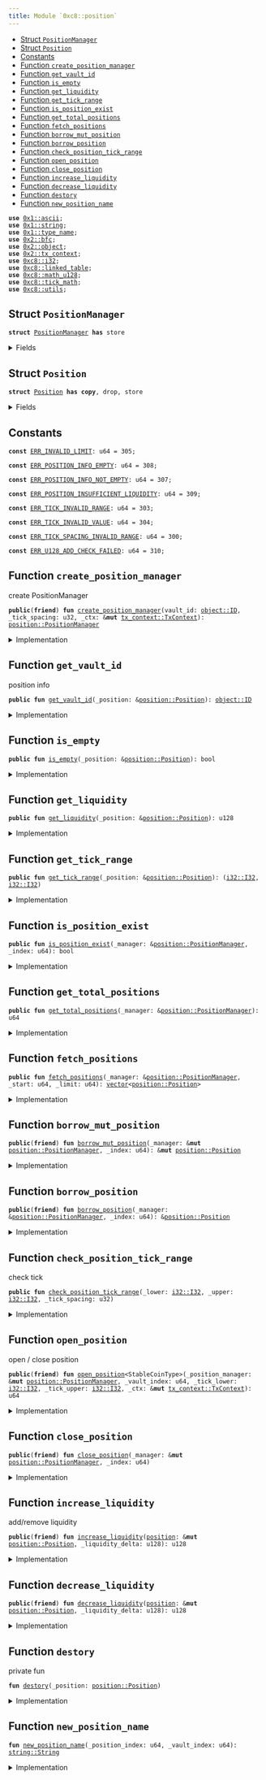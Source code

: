 ```yaml
---
title: Module `0xc8::position`
---
```




-  [Struct `PositionManager`](#0xc8_position_PositionManager)
-  [Struct `Position`](#0xc8_position_Position)
-  [Constants](#@Constants_0)
-  [Function `create_position_manager`](#0xc8_position_create_position_manager)
-  [Function `get_vault_id`](#0xc8_position_get_vault_id)
-  [Function `is_empty`](#0xc8_position_is_empty)
-  [Function `get_liquidity`](#0xc8_position_get_liquidity)
-  [Function `get_tick_range`](#0xc8_position_get_tick_range)
-  [Function `is_position_exist`](#0xc8_position_is_position_exist)
-  [Function `get_total_positions`](#0xc8_position_get_total_positions)
-  [Function `fetch_positions`](#0xc8_position_fetch_positions)
-  [Function `borrow_mut_position`](#0xc8_position_borrow_mut_position)
-  [Function `borrow_position`](#0xc8_position_borrow_position)
-  [Function `check_position_tick_range`](#0xc8_position_check_position_tick_range)
-  [Function `open_position`](#0xc8_position_open_position)
-  [Function `close_position`](#0xc8_position_close_position)
-  [Function `increase_liquidity`](#0xc8_position_increase_liquidity)
-  [Function `decrease_liquidity`](#0xc8_position_decrease_liquidity)
-  [Function `destory`](#0xc8_position_destory)
-  [Function `new_position_name`](#0xc8_position_new_position_name)


<pre><code><b>use</b> <a href="../move-stdlib/ascii.md#0x1_ascii">0x1::ascii</a>;
<b>use</b> <a href="../move-stdlib/string.md#0x1_string">0x1::string</a>;
<b>use</b> <a href="../move-stdlib/type_name.md#0x1_type_name">0x1::type_name</a>;
<b>use</b> <a href="../sui-framework/bfc.md#0x2_bfc">0x2::bfc</a>;
<b>use</b> <a href="../sui-framework/object.md#0x2_object">0x2::object</a>;
<b>use</b> <a href="../sui-framework/tx_context.md#0x2_tx_context">0x2::tx_context</a>;
<b>use</b> <a href="../bfc-system/i32.md#0xc8_i32">0xc8::i32</a>;
<b>use</b> <a href="../bfc-system/linked_table.md#0xc8_linked_table">0xc8::linked_table</a>;
<b>use</b> <a href="../bfc-system/math_u128.md#0xc8_math_u128">0xc8::math_u128</a>;
<b>use</b> <a href="../bfc-system/tick_math.md#0xc8_tick_math">0xc8::tick_math</a>;
<b>use</b> <a href="../bfc-system/utils.md#0xc8_utils">0xc8::utils</a>;
</code></pre>



<a name="0xc8_position_PositionManager"></a>

## Struct `PositionManager`



<pre><code><b>struct</b> <a href="../bfc-system/position.md#0xc8_position_PositionManager">PositionManager</a> <b>has</b> store
</code></pre>



<details>
<summary>Fields</summary>


<dl>
<dt>
<code>vault_id: <a href="../sui-framework/object.md#0x2_object_ID">object::ID</a></code>
</dt>
<dd>

</dd>
<dt>
<code>tick_spacing: u32</code>
</dt>
<dd>

</dd>
<dt>
<code>position_index: u64</code>
</dt>
<dd>

</dd>
<dt>
<code>positions: <a href="../bfc-system/linked_table.md#0xc8_linked_table_LinkedTable">linked_table::LinkedTable</a>&lt;u64, <a href="../bfc-system/position.md#0xc8_position_Position">position::Position</a>&gt;</code>
</dt>
<dd>

</dd>
</dl>


</details>

<a name="0xc8_position_Position"></a>

## Struct `Position`



<pre><code><b>struct</b> <a href="../bfc-system/position.md#0xc8_position_Position">Position</a> <b>has</b> <b>copy</b>, drop, store
</code></pre>



<details>
<summary>Fields</summary>


<dl>
<dt>
<code>vault_id: <a href="../sui-framework/object.md#0x2_object_ID">object::ID</a></code>
</dt>
<dd>

</dd>
<dt>
<code>index: u64</code>
</dt>
<dd>

</dd>
<dt>
<code>coin_type_a: <a href="../move-stdlib/type_name.md#0x1_type_name_TypeName">type_name::TypeName</a></code>
</dt>
<dd>

</dd>
<dt>
<code>coin_type_b: <a href="../move-stdlib/type_name.md#0x1_type_name_TypeName">type_name::TypeName</a></code>
</dt>
<dd>

</dd>
<dt>
<code>name: <a href="../move-stdlib/string.md#0x1_string_String">string::String</a></code>
</dt>
<dd>

</dd>
<dt>
<code>tick_lower_index: <a href="../bfc-system/i32.md#0xc8_i32_I32">i32::I32</a></code>
</dt>
<dd>

</dd>
<dt>
<code>tick_upper_index: <a href="../bfc-system/i32.md#0xc8_i32_I32">i32::I32</a></code>
</dt>
<dd>

</dd>
<dt>
<code>liquidity: u128</code>
</dt>
<dd>

</dd>
</dl>


</details>

<a name="@Constants_0"></a>

## Constants


<a name="0xc8_position_ERR_INVALID_LIMIT"></a>



<pre><code><b>const</b> <a href="../bfc-system/position.md#0xc8_position_ERR_INVALID_LIMIT">ERR_INVALID_LIMIT</a>: u64 = 305;
</code></pre>



<a name="0xc8_position_ERR_POSITION_INFO_EMPTY"></a>



<pre><code><b>const</b> <a href="../bfc-system/position.md#0xc8_position_ERR_POSITION_INFO_EMPTY">ERR_POSITION_INFO_EMPTY</a>: u64 = 308;
</code></pre>



<a name="0xc8_position_ERR_POSITION_INFO_NOT_EMPTY"></a>



<pre><code><b>const</b> <a href="../bfc-system/position.md#0xc8_position_ERR_POSITION_INFO_NOT_EMPTY">ERR_POSITION_INFO_NOT_EMPTY</a>: u64 = 307;
</code></pre>



<a name="0xc8_position_ERR_POSITION_INSUFFICIENT_LIQUIDITY"></a>



<pre><code><b>const</b> <a href="../bfc-system/position.md#0xc8_position_ERR_POSITION_INSUFFICIENT_LIQUIDITY">ERR_POSITION_INSUFFICIENT_LIQUIDITY</a>: u64 = 309;
</code></pre>



<a name="0xc8_position_ERR_TICK_INVALID_RANGE"></a>



<pre><code><b>const</b> <a href="../bfc-system/position.md#0xc8_position_ERR_TICK_INVALID_RANGE">ERR_TICK_INVALID_RANGE</a>: u64 = 303;
</code></pre>



<a name="0xc8_position_ERR_TICK_INVALID_VALUE"></a>



<pre><code><b>const</b> <a href="../bfc-system/position.md#0xc8_position_ERR_TICK_INVALID_VALUE">ERR_TICK_INVALID_VALUE</a>: u64 = 304;
</code></pre>



<a name="0xc8_position_ERR_TICK_SPACING_INVALID_RANGE"></a>



<pre><code><b>const</b> <a href="../bfc-system/position.md#0xc8_position_ERR_TICK_SPACING_INVALID_RANGE">ERR_TICK_SPACING_INVALID_RANGE</a>: u64 = 300;
</code></pre>



<a name="0xc8_position_ERR_U128_ADD_CHECK_FAILED"></a>



<pre><code><b>const</b> <a href="../bfc-system/position.md#0xc8_position_ERR_U128_ADD_CHECK_FAILED">ERR_U128_ADD_CHECK_FAILED</a>: u64 = 310;
</code></pre>



<a name="0xc8_position_create_position_manager"></a>

## Function `create_position_manager`

create PositionManager


<pre><code><b>public</b>(<b>friend</b>) <b>fun</b> <a href="../bfc-system/position.md#0xc8_position_create_position_manager">create_position_manager</a>(vault_id: <a href="../sui-framework/object.md#0x2_object_ID">object::ID</a>, _tick_spacing: u32, _ctx: &<b>mut</b> <a href="../sui-framework/tx_context.md#0x2_tx_context_TxContext">tx_context::TxContext</a>): <a href="../bfc-system/position.md#0xc8_position_PositionManager">position::PositionManager</a>
</code></pre>



<details>
<summary>Implementation</summary>


<pre><code><b>public</b>(package) <b>fun</b> <a href="../bfc-system/position.md#0xc8_position_create_position_manager">create_position_manager</a>(
    vault_id: ID,
    _tick_spacing: u32,
    _ctx: &<b>mut</b> TxContext,
): <a href="../bfc-system/position.md#0xc8_position_PositionManager">PositionManager</a> {
    <a href="../bfc-system/position.md#0xc8_position_PositionManager">PositionManager</a> {
        vault_id,
        tick_spacing: _tick_spacing,
        position_index: 0,
        positions: <a href="../bfc-system/linked_table.md#0xc8_linked_table_new">linked_table::new</a>&lt;u64, <a href="../bfc-system/position.md#0xc8_position_Position">Position</a>&gt;(_ctx),
    }
}
</code></pre>



</details>

<a name="0xc8_position_get_vault_id"></a>

## Function `get_vault_id`

position info


<pre><code><b>public</b> <b>fun</b> <a href="../bfc-system/position.md#0xc8_position_get_vault_id">get_vault_id</a>(_position: &<a href="../bfc-system/position.md#0xc8_position_Position">position::Position</a>): <a href="../sui-framework/object.md#0x2_object_ID">object::ID</a>
</code></pre>



<details>
<summary>Implementation</summary>


<pre><code><b>public</b> <b>fun</b> <a href="../bfc-system/position.md#0xc8_position_get_vault_id">get_vault_id</a>(_position: &<a href="../bfc-system/position.md#0xc8_position_Position">Position</a>): ID {
    _position.vault_id
}
</code></pre>



</details>

<a name="0xc8_position_is_empty"></a>

## Function `is_empty`



<pre><code><b>public</b> <b>fun</b> <a href="../bfc-system/position.md#0xc8_position_is_empty">is_empty</a>(_position: &<a href="../bfc-system/position.md#0xc8_position_Position">position::Position</a>): bool
</code></pre>



<details>
<summary>Implementation</summary>


<pre><code><b>public</b> <b>fun</b> <a href="../bfc-system/position.md#0xc8_position_is_empty">is_empty</a>(_position: &<a href="../bfc-system/position.md#0xc8_position_Position">Position</a>): bool {
    _position.liquidity == 0
}
</code></pre>



</details>

<a name="0xc8_position_get_liquidity"></a>

## Function `get_liquidity`



<pre><code><b>public</b> <b>fun</b> <a href="../bfc-system/position.md#0xc8_position_get_liquidity">get_liquidity</a>(_position: &<a href="../bfc-system/position.md#0xc8_position_Position">position::Position</a>): u128
</code></pre>



<details>
<summary>Implementation</summary>


<pre><code><b>public</b> <b>fun</b> <a href="../bfc-system/position.md#0xc8_position_get_liquidity">get_liquidity</a>(_position: &<a href="../bfc-system/position.md#0xc8_position_Position">Position</a>): u128 {
    _position.liquidity
}
</code></pre>



</details>

<a name="0xc8_position_get_tick_range"></a>

## Function `get_tick_range`



<pre><code><b>public</b> <b>fun</b> <a href="../bfc-system/position.md#0xc8_position_get_tick_range">get_tick_range</a>(_position: &<a href="../bfc-system/position.md#0xc8_position_Position">position::Position</a>): (<a href="../bfc-system/i32.md#0xc8_i32_I32">i32::I32</a>, <a href="../bfc-system/i32.md#0xc8_i32_I32">i32::I32</a>)
</code></pre>



<details>
<summary>Implementation</summary>


<pre><code><b>public</b> <b>fun</b> <a href="../bfc-system/position.md#0xc8_position_get_tick_range">get_tick_range</a>(_position: &<a href="../bfc-system/position.md#0xc8_position_Position">Position</a>): (I32, I32) {
    (_position.tick_lower_index, _position.tick_upper_index)
}
</code></pre>



</details>

<a name="0xc8_position_is_position_exist"></a>

## Function `is_position_exist`



<pre><code><b>public</b> <b>fun</b> <a href="../bfc-system/position.md#0xc8_position_is_position_exist">is_position_exist</a>(_manager: &<a href="../bfc-system/position.md#0xc8_position_PositionManager">position::PositionManager</a>, _index: u64): bool
</code></pre>



<details>
<summary>Implementation</summary>


<pre><code><b>public</b> <b>fun</b> <a href="../bfc-system/position.md#0xc8_position_is_position_exist">is_position_exist</a>(_manager: &<a href="../bfc-system/position.md#0xc8_position_PositionManager">PositionManager</a>, _index: u64): bool {
    <a href="../bfc-system/linked_table.md#0xc8_linked_table_contains">linked_table::contains</a>(&_manager.positions, _index)
}
</code></pre>



</details>

<a name="0xc8_position_get_total_positions"></a>

## Function `get_total_positions`



<pre><code><b>public</b> <b>fun</b> <a href="../bfc-system/position.md#0xc8_position_get_total_positions">get_total_positions</a>(_manager: &<a href="../bfc-system/position.md#0xc8_position_PositionManager">position::PositionManager</a>): u64
</code></pre>



<details>
<summary>Implementation</summary>


<pre><code><b>public</b> <b>fun</b> <a href="../bfc-system/position.md#0xc8_position_get_total_positions">get_total_positions</a>(_manager: &<a href="../bfc-system/position.md#0xc8_position_PositionManager">PositionManager</a>): u64 {
    <a href="../bfc-system/linked_table.md#0xc8_linked_table_length">linked_table::length</a>(&_manager.positions)
}
</code></pre>



</details>

<a name="0xc8_position_fetch_positions"></a>

## Function `fetch_positions`



<pre><code><b>public</b> <b>fun</b> <a href="../bfc-system/position.md#0xc8_position_fetch_positions">fetch_positions</a>(_manager: &<a href="../bfc-system/position.md#0xc8_position_PositionManager">position::PositionManager</a>, _start: u64, _limit: u64): <a href="../move-stdlib/vector.md#0x1_vector">vector</a>&lt;<a href="../bfc-system/position.md#0xc8_position_Position">position::Position</a>&gt;
</code></pre>



<details>
<summary>Implementation</summary>


<pre><code><b>public</b> <b>fun</b> <a href="../bfc-system/position.md#0xc8_position_fetch_positions">fetch_positions</a>(
    _manager: &<a href="../bfc-system/position.md#0xc8_position_PositionManager">PositionManager</a>,
    _start: u64,
    _limit: u64
): <a href="../move-stdlib/vector.md#0x1_vector">vector</a>&lt;<a href="../bfc-system/position.md#0xc8_position_Position">Position</a>&gt; {
    <b>assert</b>!(_limit &gt; 0 && _start &gt; 0, <a href="../bfc-system/position.md#0xc8_position_ERR_INVALID_LIMIT">ERR_INVALID_LIMIT</a>);
    <a href="../bfc-system/linked_table.md#0xc8_linked_table_fetch">linked_table::fetch</a>(
        &_manager.positions,
        _start,
        _limit
    )
}
</code></pre>



</details>

<a name="0xc8_position_borrow_mut_position"></a>

## Function `borrow_mut_position`



<pre><code><b>public</b>(<b>friend</b>) <b>fun</b> <a href="../bfc-system/position.md#0xc8_position_borrow_mut_position">borrow_mut_position</a>(_manager: &<b>mut</b> <a href="../bfc-system/position.md#0xc8_position_PositionManager">position::PositionManager</a>, _index: u64): &<b>mut</b> <a href="../bfc-system/position.md#0xc8_position_Position">position::Position</a>
</code></pre>



<details>
<summary>Implementation</summary>


<pre><code><b>public</b>(package) <b>fun</b> <a href="../bfc-system/position.md#0xc8_position_borrow_mut_position">borrow_mut_position</a>(
    _manager: &<b>mut</b> <a href="../bfc-system/position.md#0xc8_position_PositionManager">PositionManager</a>,
    _index: u64
): &<b>mut</b> <a href="../bfc-system/position.md#0xc8_position_Position">Position</a> {
    <a href="../bfc-system/linked_table.md#0xc8_linked_table_borrow_mut">linked_table::borrow_mut</a>(&<b>mut</b> _manager.positions, _index)
}
</code></pre>



</details>

<a name="0xc8_position_borrow_position"></a>

## Function `borrow_position`



<pre><code><b>public</b>(<b>friend</b>) <b>fun</b> <a href="../bfc-system/position.md#0xc8_position_borrow_position">borrow_position</a>(_manager: &<a href="../bfc-system/position.md#0xc8_position_PositionManager">position::PositionManager</a>, _index: u64): &<a href="../bfc-system/position.md#0xc8_position_Position">position::Position</a>
</code></pre>



<details>
<summary>Implementation</summary>


<pre><code><b>public</b>(package) <b>fun</b> <a href="../bfc-system/position.md#0xc8_position_borrow_position">borrow_position</a>(
    _manager: &<a href="../bfc-system/position.md#0xc8_position_PositionManager">PositionManager</a>,
    _index: u64
): &<a href="../bfc-system/position.md#0xc8_position_Position">Position</a> {
    <a href="../bfc-system/linked_table.md#0xc8_linked_table_borrow">linked_table::borrow</a>(&_manager.positions, _index)
}
</code></pre>



</details>

<a name="0xc8_position_check_position_tick_range"></a>

## Function `check_position_tick_range`

check tick


<pre><code><b>public</b> <b>fun</b> <a href="../bfc-system/position.md#0xc8_position_check_position_tick_range">check_position_tick_range</a>(_lower: <a href="../bfc-system/i32.md#0xc8_i32_I32">i32::I32</a>, _upper: <a href="../bfc-system/i32.md#0xc8_i32_I32">i32::I32</a>, _tick_spacing: u32)
</code></pre>



<details>
<summary>Implementation</summary>


<pre><code><b>public</b> <b>fun</b> <a href="../bfc-system/position.md#0xc8_position_check_position_tick_range">check_position_tick_range</a>(_lower: I32, _upper: I32, _tick_spacing: u32) {
    <b>let</b> tick_spacing = <a href="../bfc-system/i32.md#0xc8_i32_from_u32">i32::from_u32</a>(_tick_spacing);
    <b>assert</b>!(<a href="../bfc-system/i32.md#0xc8_i32_gt">i32::gt</a>(tick_spacing, <a href="../bfc-system/tick_math.md#0xc8_tick_math_min_tick">tick_math::min_tick</a>()), <a href="../bfc-system/position.md#0xc8_position_ERR_TICK_SPACING_INVALID_RANGE">ERR_TICK_SPACING_INVALID_RANGE</a>);
    <b>assert</b>!(<a href="../bfc-system/i32.md#0xc8_i32_lt">i32::lt</a>(tick_spacing, <a href="../bfc-system/tick_math.md#0xc8_tick_math_max_tick">tick_math::max_tick</a>()), <a href="../bfc-system/position.md#0xc8_position_ERR_TICK_SPACING_INVALID_RANGE">ERR_TICK_SPACING_INVALID_RANGE</a>);
    <b>assert</b>!(<a href="../bfc-system/i32.md#0xc8_i32_lt">i32::lt</a>(_lower, _upper), <a href="../bfc-system/position.md#0xc8_position_ERR_TICK_INVALID_RANGE">ERR_TICK_INVALID_RANGE</a>);
    <b>assert</b>!(<a href="../bfc-system/tick_math.md#0xc8_tick_math_is_valid_index">tick_math::is_valid_index</a>(_lower, _tick_spacing), <a href="../bfc-system/position.md#0xc8_position_ERR_TICK_INVALID_VALUE">ERR_TICK_INVALID_VALUE</a>);
    <b>assert</b>!(<a href="../bfc-system/tick_math.md#0xc8_tick_math_is_valid_index">tick_math::is_valid_index</a>(_upper, _tick_spacing), <a href="../bfc-system/position.md#0xc8_position_ERR_TICK_INVALID_VALUE">ERR_TICK_INVALID_VALUE</a>);
}
</code></pre>



</details>

<a name="0xc8_position_open_position"></a>

## Function `open_position`

open / close position


<pre><code><b>public</b>(<b>friend</b>) <b>fun</b> <a href="../bfc-system/position.md#0xc8_position_open_position">open_position</a>&lt;StableCoinType&gt;(_position_manager: &<b>mut</b> <a href="../bfc-system/position.md#0xc8_position_PositionManager">position::PositionManager</a>, _vault_index: u64, _tick_lower: <a href="../bfc-system/i32.md#0xc8_i32_I32">i32::I32</a>, _tick_upper: <a href="../bfc-system/i32.md#0xc8_i32_I32">i32::I32</a>, _ctx: &<b>mut</b> <a href="../sui-framework/tx_context.md#0x2_tx_context_TxContext">tx_context::TxContext</a>): u64
</code></pre>



<details>
<summary>Implementation</summary>


<pre><code><b>public</b>(package) <b>fun</b> <a href="../bfc-system/position.md#0xc8_position_open_position">open_position</a>&lt;StableCoinType&gt;(
    _position_manager: &<b>mut</b> <a href="../bfc-system/position.md#0xc8_position_PositionManager">PositionManager</a>,
    _vault_index: u64,
    _tick_lower: I32,
    _tick_upper: I32,
    _ctx: &<b>mut</b> TxContext
): u64
{
    <b>let</b> tick_spacing = _position_manager.tick_spacing;
    <a href="../bfc-system/position.md#0xc8_position_check_position_tick_range">check_position_tick_range</a>(_tick_lower, _tick_upper, tick_spacing);
    _position_manager.position_index = _position_manager.position_index + 1;
    <b>let</b> <a href="../bfc-system/position.md#0xc8_position">position</a> = <a href="../bfc-system/position.md#0xc8_position_Position">Position</a> {
        vault_id: _position_manager.vault_id,
        index: _position_manager.position_index,
        coin_type_a: <a href="../move-stdlib/type_name.md#0x1_type_name_get">type_name::get</a>&lt;StableCoinType&gt;(),
        coin_type_b: <a href="../move-stdlib/type_name.md#0x1_type_name_get">type_name::get</a>&lt;BFC&gt;(),
        name: <a href="../bfc-system/position.md#0xc8_position_new_position_name">new_position_name</a>(_position_manager.position_index, _vault_index),
        tick_lower_index: _tick_lower,
        tick_upper_index: _tick_upper,
        liquidity: 0
    };
    <a href="../bfc-system/linked_table.md#0xc8_linked_table_push_back">linked_table::push_back</a>(&<b>mut</b> _position_manager.positions, _position_manager.position_index, <a href="../bfc-system/position.md#0xc8_position">position</a>);
    <a href="../bfc-system/position.md#0xc8_position">position</a>.index
}
</code></pre>



</details>

<a name="0xc8_position_close_position"></a>

## Function `close_position`



<pre><code><b>public</b>(<b>friend</b>) <b>fun</b> <a href="../bfc-system/position.md#0xc8_position_close_position">close_position</a>(_manager: &<b>mut</b> <a href="../bfc-system/position.md#0xc8_position_PositionManager">position::PositionManager</a>, _index: u64)
</code></pre>



<details>
<summary>Implementation</summary>


<pre><code><b>public</b>(package) <b>fun</b> <a href="../bfc-system/position.md#0xc8_position_close_position">close_position</a>(
    _manager: &<b>mut</b> <a href="../bfc-system/position.md#0xc8_position_PositionManager">PositionManager</a>,
    _index: u64
)
{
    <b>let</b> <a href="../bfc-system/position.md#0xc8_position">position</a> = <a href="../bfc-system/linked_table.md#0xc8_linked_table_remove">linked_table::remove</a>(&<b>mut</b> _manager.positions, _index);
    <b>assert</b>!(<a href="../bfc-system/position.md#0xc8_position_is_empty">is_empty</a>(&<a href="../bfc-system/position.md#0xc8_position">position</a>), <a href="../bfc-system/position.md#0xc8_position_ERR_POSITION_INFO_NOT_EMPTY">ERR_POSITION_INFO_NOT_EMPTY</a>);
    <a href="../bfc-system/position.md#0xc8_position_destory">destory</a>(<a href="../bfc-system/position.md#0xc8_position">position</a>);
    _manager.position_index = _manager.position_index - 1;
}
</code></pre>



</details>

<a name="0xc8_position_increase_liquidity"></a>

## Function `increase_liquidity`

add/remove liquidity


<pre><code><b>public</b>(<b>friend</b>) <b>fun</b> <a href="../bfc-system/position.md#0xc8_position_increase_liquidity">increase_liquidity</a>(<a href="../bfc-system/position.md#0xc8_position">position</a>: &<b>mut</b> <a href="../bfc-system/position.md#0xc8_position_Position">position::Position</a>, _liquidity_delta: u128): u128
</code></pre>



<details>
<summary>Implementation</summary>


<pre><code><b>public</b>(package) <b>fun</b> <a href="../bfc-system/position.md#0xc8_position_increase_liquidity">increase_liquidity</a>(<a href="../bfc-system/position.md#0xc8_position">position</a>: &<b>mut</b> <a href="../bfc-system/position.md#0xc8_position_Position">Position</a>, _liquidity_delta: u128): u128 {
    <b>assert</b>!(<a href="../bfc-system/math_u128.md#0xc8_math_u128_add_check">math_u128::add_check</a>(_liquidity_delta, <a href="../bfc-system/position.md#0xc8_position">position</a>.liquidity), <a href="../bfc-system/position.md#0xc8_position_ERR_U128_ADD_CHECK_FAILED">ERR_U128_ADD_CHECK_FAILED</a>);
    <a href="../bfc-system/position.md#0xc8_position">position</a>.liquidity = <a href="../bfc-system/position.md#0xc8_position">position</a>.liquidity + _liquidity_delta;
    <a href="../bfc-system/position.md#0xc8_position">position</a>.liquidity
}
</code></pre>



</details>

<a name="0xc8_position_decrease_liquidity"></a>

## Function `decrease_liquidity`



<pre><code><b>public</b>(<b>friend</b>) <b>fun</b> <a href="../bfc-system/position.md#0xc8_position_decrease_liquidity">decrease_liquidity</a>(<a href="../bfc-system/position.md#0xc8_position">position</a>: &<b>mut</b> <a href="../bfc-system/position.md#0xc8_position_Position">position::Position</a>, _liquidity_delta: u128): u128
</code></pre>



<details>
<summary>Implementation</summary>


<pre><code><b>public</b>(package) <b>fun</b> <a href="../bfc-system/position.md#0xc8_position_decrease_liquidity">decrease_liquidity</a>(<a href="../bfc-system/position.md#0xc8_position">position</a>: &<b>mut</b> <a href="../bfc-system/position.md#0xc8_position_Position">Position</a>, _liquidity_delta: u128): u128 {
    <b>assert</b>!(!<a href="../bfc-system/position.md#0xc8_position_is_empty">is_empty</a>(<a href="../bfc-system/position.md#0xc8_position">position</a>), <a href="../bfc-system/position.md#0xc8_position_ERR_POSITION_INFO_EMPTY">ERR_POSITION_INFO_EMPTY</a>);
    <b>if</b> (_liquidity_delta == 0) {
        <b>return</b> <a href="../bfc-system/position.md#0xc8_position">position</a>.liquidity
    };
    <b>assert</b>!(<a href="../bfc-system/position.md#0xc8_position">position</a>.liquidity &gt;= _liquidity_delta, <a href="../bfc-system/position.md#0xc8_position_ERR_POSITION_INSUFFICIENT_LIQUIDITY">ERR_POSITION_INSUFFICIENT_LIQUIDITY</a>);
    <a href="../bfc-system/position.md#0xc8_position">position</a>.liquidity = <a href="../bfc-system/position.md#0xc8_position">position</a>.liquidity - _liquidity_delta;
    <a href="../bfc-system/position.md#0xc8_position">position</a>.liquidity
}
</code></pre>



</details>

<a name="0xc8_position_destory"></a>

## Function `destory`

private fun


<pre><code><b>fun</b> <a href="../bfc-system/position.md#0xc8_position_destory">destory</a>(_position: <a href="../bfc-system/position.md#0xc8_position_Position">position::Position</a>)
</code></pre>



<details>
<summary>Implementation</summary>


<pre><code><b>fun</b> <a href="../bfc-system/position.md#0xc8_position_destory">destory</a>(_position: <a href="../bfc-system/position.md#0xc8_position_Position">Position</a>) {}
</code></pre>



</details>

<a name="0xc8_position_new_position_name"></a>

## Function `new_position_name`



<pre><code><b>fun</b> <a href="../bfc-system/position.md#0xc8_position_new_position_name">new_position_name</a>(_position_index: u64, _vault_index: u64): <a href="../move-stdlib/string.md#0x1_string_String">string::String</a>
</code></pre>



<details>
<summary>Implementation</summary>


<pre><code><b>fun</b> <a href="../bfc-system/position.md#0xc8_position_new_position_name">new_position_name</a>(_position_index: u64, _vault_index: u64): String {
    <b>let</b> <b>mut</b> lp_name = <a href="../move-stdlib/string.md#0x1_string_utf8">string::utf8</a>(b"");
    <a href="../move-stdlib/string.md#0x1_string_append_utf8">string::append_utf8</a>(&<b>mut</b> lp_name, b"OpenBlock LP | Pool");
    <a href="../move-stdlib/string.md#0x1_string_append_utf8">string::append_utf8</a>(&<b>mut</b> lp_name, b"-");
    <a href="../move-stdlib/string.md#0x1_string_append_utf8">string::append_utf8</a>(&<b>mut</b> lp_name, into_bytes(to_string((_vault_index <b>as</b> u128))));
    <a href="../move-stdlib/string.md#0x1_string_append_utf8">string::append_utf8</a>(&<b>mut</b> lp_name, b"-");
    <a href="../move-stdlib/string.md#0x1_string_append_utf8">string::append_utf8</a>(&<b>mut</b> lp_name, into_bytes(to_string((_position_index <b>as</b> u128))));
    lp_name
}
</code></pre>



</details>
